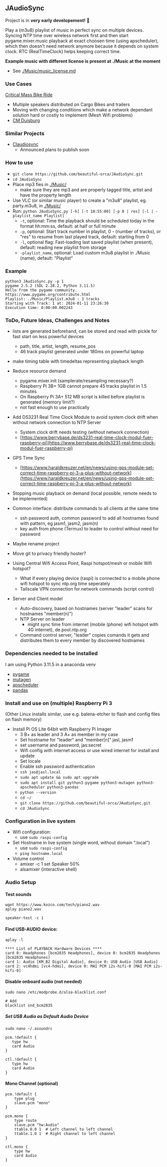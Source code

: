 ## JAudioSync  
Project is in **very early developement!** :cowboy_hat_face:  

Play a (m3u8) playlist of music in perfect sync on multiple devices.  
Syncing NTP time over wireless network first and then start pygame.mixer.music playback at exact choosen time (using apscheduler), which then doesn't need network anymore because it depends on system clock. RTC (RealTimeClock) helps keeping correct time.  

**Example music with different license is present at ./Music at the moment**  
- See [./Music/music_license.md](./Music/music_license.md)  

### Use Cases
[Critical Mass Bike Ride](https://en.wikipedia.org/wiki/Critical_Mass_(cycling))
   - Multiple speakers distributed on Cargo Bikes and trailers
   - Moving with changing conditions which make a network dependant solution hard or costly to implement (Mesh Wifi problems)
   - [CM Duisburg](https://criticalmass.in/duisburg)

### Similar Projects
- [Claudiosync](https://claudiosync.de/)
    - Announced plans to publish soon

### How to use  
- `git clone https://github.com/beautiful-orca/JAudioSync.git`  
- `cd JAudioSync`  
- Place mp3 fies in [./Music/](./Music/)  
    - make sure they are mp3 and are properly tagged title, artist and have the property length
- Use VLC (or similar music player) to create a "m3u8" playlist, eg. party.m3u8, in [./Music/](./Music/)  
- Run: `python JAudioSync.py [-h] [-t 18:55:00] [-p 0 | res] [-l | -playlist_name Playlist]`
    - `-t`, optional: Time the playback should be scheduled today in the format hh:mm:ss, default: at half or full minute  
    - `-p`, optional: Start track number in playlist, 0 - (number of tracks), or "res" to resume from last played track, default: starting from 0  
    - `-l`, optional flag: Fast-loading last saved playlist (when present), default: reading new playlist from storage
    - `-playlist_name`, optional: Load custom m3u8 playlist in ./Music (name), default: "Playlist"
 


### Example
```
python3 JAudioSync.py -p 1
pygame 2.5.2 (SDL 2.28.2, Python 3.11.5)
Hello from the pygame community. https://www.pygame.org/contribute.html
Playlist: ./Music/Playlist.m3u8 : 3 tracks
Starting with Track: 1 at: 2024-01-11 23:26:30
Execution time: 0:00:00.002243
```


### ToDo, Future Ideas, Challenges and Notes
- lists are generated beforehand, can be stored and read with pickle for fast start on less powerful devices
    - path, title, artist, length, resume_pos
    - 46 track playlist generated under 180ms on powerful laptop
- make timing table with timedeltas representing playback length
    
- Reduce resource demand
    - pygame.mixer.init (samplerate/resampling necessary?)
    - Raspberry Pi 3B+ 1GB cannot prepare 45 tracks playlist in 1.5 minutes
    - On Raspberry Pi 3A+ 512 MB script is killed before playlist is generated (memory limit?)
    - not fast enough to use practically
 
- Add DS3231 Real Time Clock Module to avoid system clock drift when without network connection to NTP Server  
    - System clock drift needs testing (without network connection) 
    - [https://www.berrybase.de/ds3231-real-time-clock-modul-fuer-raspberry-pi](https://www.berrybase.de/ds3231-real-time-clock-modul-fuer-raspberry-pi)
- GPS Time Sync
    - [https://www.haraldkreuzer.net/en/news/using-gps-module-set-correct-time-raspberry-pi-3-a-plus-without-network](https://www.haraldkreuzer.net/en/news/using-gps-module-set-correct-time-raspberry-pi-3-a-plus-without-network)

- Stopping music playback on demand (local possible, remote needs to be implemented)
- Common interface: distribute commands to all clients at the same time
   - ssh password auth, common password to add all hostnames found with pattern, eg jasm1, jasm2, jasm(n)
   - key auth from phone (Termux) to leader to control without need for password
- Maybe rename project
- Move git to privacy friendly hoster?

- Using Central Wifi Access Point, Raspi hotspot/mesh or mobile Wifi hotspot?  
    - What if every playing device (raspi) is connected to a mobile phone wifi hotspot to sync ntp.org time seperately
    - Tailscale VPN connection for network commands (script control)
- Server and Client model  
    - Auto-discovery, based on hostnames (server "leader" scans for hostnames "member(n)")  
    - NTP Server on leader
        - might sync time from internet (mobile (phone) wifi hotspot with 4G internet), de.pool.ntp.org
    - Command control server, "leader" copies comands it gets and distributes them to every member by discovered hostnames  

### Dependencies needed to be installed  
I am using Python 3.11.5 in a anaconda venv  
- [pygame](https://www.pygame.org/docs/ref/mixer.html)
- [mutagen](https://mutagen.readthedocs.io/)
- [apscheduler](https://apscheduler.readthedocs.io/en/latest/)
- [pandas](https://pandas.pydata.org/)

### Install and use on (multiple) Raspberry Pi 3 
(Other Linux installs similar, use e.g. balena-etcher to flash and config files on flash memory)  
- Install Pi OS Lite 64bit with Raspberry Pi Imager  
    - 3 B+ as leader and 3 A+ as member in my case
    - Set hostname for "leader" and "member[n]" jasl, jasm1
    - set username and password, jas:secret  
    - Wifi config with internet access or use wired internet for install and update  
    - Set locale  
    - Enable ssh password authentication  
    - `ssh jas@jasl.local`
    - `sudo apt update && sudo apt upgrade`
    - `sudo apt install git python3-pygame python3-mutagen python3-apscheduler python3-pandas`
    - `python --version`
    - `cd ~/`
    - `git clone https://github.com/beautiful-orca/JAudioSync.git`
    - `cd JAudioSync`
    
### Configuration in live system
- Wifi configuration: 
    - use `sudo raspi-config`
- Set Hostname in live system (single word, without domain ".local")
    - use `sudo raspi-config`
    - `ping hostname.local`  
- Volume control
    - amixer -c 1 set Speaker 50%
    - alsamixer (interactive shell)

### Audio Setup

#### Test sounds
```
wget https://www.kozco.com/tech/piano2.wav
aplay piano2.wav
```

`speaker-test -c 1`

#### Find USB-AUDIO device:
`aplay -l`

```
**** List of PLAYBACK Hardware Devices ****
card 0: Headphones [bcm2835 Headphones], device 0: bcm2835 Headphones [bcm2835 Headphones]
card 1: Audio [KM_B2 Digital Audio], device 0: USB Audio [USB Audio]
card 2: vc4hdmi [vc4-hdmi], device 0: MAI PCM i2s-hifi-0 [MAI PCM i2s-hifi-0]
```

#### Disable onboard audio (not needed)  
`sudo nano /etc/modprobe.d/alsa-blacklist.conf`  
```
# Add
blacklist snd_bcm2835
```

##### Set USB Audio as Default Audio Device
`sudo nano ~/.asoundrc`
```
pcm.!default {
   type hw
   card Audio
}

ctl.!default {
   type hw
   card Audio
}
```


#### Mono Channel (optional)
```
pcm.!default {
    type plug
    slave.pcm "mono"
}

pcm.mono {
    type route
    slave.pcm "hw:Audio"
    ttable.0.0 1  # Left channel to left channel
    ttable.1.0 1  # Right channel to left channel
}

ctl.mono {
    type hw
    card Audio
}
```
